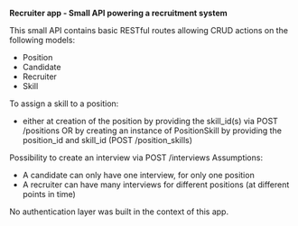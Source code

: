 **Recruiter app - Small API powering a recruitment system**

This small API contains basic RESTful routes allowing CRUD actions on the following models: 
- Position
- Candidate
- Recruiter
- Skill

To assign a skill to a position: 
- either at creation of the position by providing the skill_id(s) via POST /positions
OR by creating an instance of PositionSkill by providing the position_id and skill_id (POST /position_skills)

Possibility to create an interview via POST /interviews
Assumptions: 
- A candidate can only have one interview, for only one position
- A recruiter can have many interviews for different positions (at different points in time)

No authentication layer was built in the context of this app.
